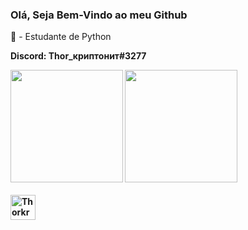 ### Olá, Seja Bem-Vindo ao meu Github

📕 -  Estudante de Python<b>

Discord: Thor_криптонит#3277

<div> 
  <img height="180em" src="https://github-readme-stats.vercel.app/api?username=Thorkrz&theme=aura&show_icons=true">
  <img height="180em" src="https://github-readme-stats.vercel.app/api/top-langs/?username=Thorkrz&layout=compact&theme=aura">
  
</div>
<br>
<img aling="center" alt="Thorkrz-Py" height="40" width="40" src="https://cdn.jsdelivr.net/gh/devicons/devicon/icons/python/python-original.svg">
          
